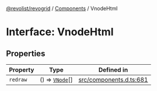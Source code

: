[@revolist/revogrid](README.md) / [Components](Namespace.Components.md) / VnodeHtml

# Interface: VnodeHtml

## Properties

| Property | Type | Defined in |
| ------ | ------ | ------ |
| `redraw` | () => [`VNode`](Interface.VNode.md)[] | [src/components.d.ts:681](https://github.com/revolist/revogrid/blob/b6cbd022f95d7e046d6bc88abeaf01a3bc067577/src/components.d.ts#L681) |
